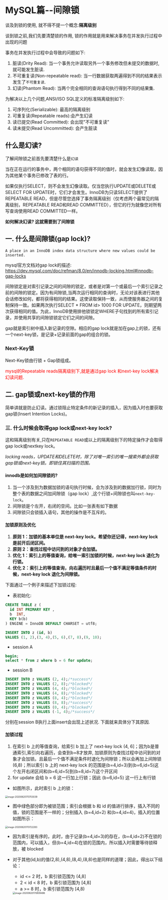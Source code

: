 # MySQL篇--间隙锁

谈及到锁的使用, 就不得不提一个概念:**隔离级别**

谈到锁之前,我们先要清楚锁的作用, 锁的作用就是用来解决事务在并发执行过程中出现的问题

事务在并发执行过程中会导致的问题如下:

1. 脏读(Drity Read): 当一个事务允许读取另外一个事务修改但未提交的数据时, 就可能发生脏读.
2. 不可重复读(Non-repeatable read): 当一行数据获取两遍得到不同的结果表示发生了`不可重复读`.
3. 幻读(Phantom Read): 当两个完全相同的查询语句执行得到不同的结果集.

为解决以上几个问题,ANSI/ISO SQL定义的标准隔离级别如下:

1. 可序列化(Serializable): 最高的隔离级别
2. 可重复读(Repeatable reads):会产生幻读
3. 读已提交(Read Committed): 会出现"不可重复读"
4. 读未提交(Read Uncommitted): 会产生脏读

## 什么是幻读?

了解间隙锁之前首先要清楚什么是`幻读`

当在正在运行的事务中，两个相同的语句获得不同的值时，就会发生幻像读取，因为其他某个事务已修改了表的行。

如果仅执行SELECT，则不会发生幻像读取。仅当您执行UPDATE或DELETE或SELECT FOR UPDATE时，它们才会发生。InnoDB为只读SELECT提供了REPEATABLE READ，但是尽管您选择了事务隔离级别（仅考虑两个最常见的隔离级别，REPEATABLE READ和READ COMMITTED），但它的行为就像您对所有写查询使用READ COMMITTED一样。

**如何解决幻读? 这就需要到了间隙锁**

## 一. 什么是间隙锁(gap lock)?

```
A place in an InnoDB index data structure where new values could be inserted.
```

mysql官方文档对gap lock的描述: https://dev.mysql.com/doc/refman/8.0/en/innodb-locking.html#innodb-gap-locks 

间隙锁定是对索引记录之间的间隙的锁定，或者是对第一个或最后一个索引记录之前的间隙的锁定。因为有间隙锁,当两次运行相同的查询时，无论对该表进行其他会话修改如何，都将获得相同的结果。这使读取保持一致，从而使服务器之间的复制保持一致。如果两次执行SELECT * FROM id> 1000 FOR UPDATE，则期望两次获得相同的值。为此，InnoDB使用排他锁锁定WHERE子句找到的所有索引记录，并使用共享的间隙锁锁定它们之间的间隙。

gap就是索引树中插入新记录的空隙。相应的gap lock就是加在gap上的锁，还有一个next-key锁，是记录+记录前面的gap的组合的锁。

### Next-Key锁

Next-Key锁由行锁 + Gap锁组成。

<font color = "red">mysql的Repeatable reads隔离级别下,就是通过gap lock 和next-key lock解决幻读问题. </font>

## 二. gap锁或next-key锁的作用

简单讲就是防止幻读。通过锁阻止特定条件的新记录的插入，因为插入时也要获取gap锁(Insert Intention Locks)。

### 三. 什么时候会取得gap lock或next-key lock?

这和隔离级别有关,只在`REPEATABLE READ`或以上的隔离级别下的特定操作才会取得gap lock或nextkey lock。

*locking reads，UPDATE和DELETE时，除了对唯一索引的唯一搜索外都会获取gap锁或next-key锁。即锁住其扫描的范围。*

#### innodb是如何加间隙锁的?

1. 当一个涉及到为数据加锁的语句执行时候，会为涉及到的数据加行锁，同时为整个表的数据之间加间隙锁（gap lock）,这个行锁+间隙锁也叫`next-key-lock`。
2. 间隙锁是个左开，右闭的空间。比如一张表有如下数据
3. 间隙锁只会锁插入语句，其他的操作是不互斥的。

#### 加锁原则及优化

1. **原则 1：加锁的基本单位是 next-key lock。希望你还记得，next-key lock 是前开后闭区间。**
2. **原则 2：查找过程中访问到的对象才会加锁。**
3. **优化 1：索引上的等值查询，给唯一索引加锁的时候，next-key lock 退化为行锁。**
4. **优化 2：索引上的等值查询，向右遍历时且最后一个值不满足等值条件的时候，next-key lock 退化为间隙锁。**

下面通过一个例子来描述下加锁过程:

- 表初始化:

```sql
CREATE TABLE z (
  id INT PRIMARY KEY ,
  b  INT,
  KEY b(b)
) ENGINE = InnoDB DEFAULT CHARSET = utf8;

INSERT INTO z (id, b)
VALUES (1, 2),(3, 4),(5, 6),(7, 8),(9, 10);
```

- session A

```sql
begin;
select * from z where b = 6 for update;
```

- session B

```sql
INSERT INTO z VALUES (2, 4);/*success*/
INSERT INTO z VALUES (2, 8);/*blocked*/
INSERT INTO z VALUES (4, 4);/*blocked*/
INSERT INTO z VALUES (4, 8);/*blocked*/
INSERT INTO z VALUES (8, 4);/*blocked*/
INSERT INTO z VALUES (8, 8);/*success*/
INSERT INTO z VALUES (0, 4);/*blocked*/
INSERT INTO z VALUES (-1, 4);/*success*/
```

分别在session B执行上面insert会出现上述状况. 下面就来具体分下其原因.

#### 加锁过程

1. 在索引 b 上的等值查询，给索引 b 加上了 next-key lock (4, 6]；因为b是普通索引,索引向右遍历，会查到b=8才放弃, 加锁原则为查找过程中访问到的对象才会加锁。且最后一个值不满足条件时退化为间隙锁；所以会再加上间隙锁 (6,8)；所以索引 b 上的 next-key lock 的范围是(b=4,id=3)到(b=6,id=5)这个左开右闭区间和(b=6,id=5)到(b=8,id=7)这个开区间
2. for update 会给 b = 6 这一行加上行锁；因此 (b=6,id=5) 这一行上有行锁

- 如图所示，此时索引 b 上的锁：

<img src="/Users/lee/Library/Application Support/typora-user-images/image-20200620170703039.png" alt="image-20200620170703039" style="zoom:50%;" />

- 图中绿色部分即为被锁范围；索引会根据 b 和 id 的值进行排序，插入不同的值，锁的范围是不一样的；分别插入 (b=4,id=2) 和(b=4,id=4)，插入的位置如图所示：

<img src="/Users/lee/Library/Application Support/typora-user-images/image-20200620170722283.png" alt="image-20200620170722283" style="zoom:50%;" />

- 因为索引是有序的，此时，由于记录(b=4,id=3)的存在，(b=4,id=2)不在锁的范围内，可以插入，但(b=4,id=4)在锁的范围内，所以插入时需要等待锁释放，被 blocked

- 对于其他(id,b)的值(2,8),(4,8),(8,4),(8,8)也是同样的道理；因此，得出以下结论：

  - id <= 2 时，b 索引锁范围为 (4,8]
  - 2 < id < 8 时，b 索引锁范围为 [4,8]
  - a >= 8 时，b 索引锁范围为 [4,8)

  <img src="/Users/lee/Library/Application Support/typora-user-images/image-20200620170809486.png" alt="image-20200620170809486" style="zoom:50%;" />
